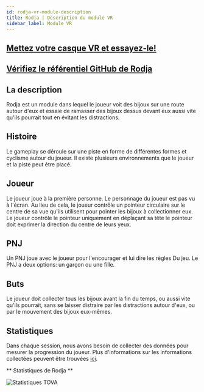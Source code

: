 ```yaml
---
id: rodja-vr-module-description
title: Rodja | Description du module VR
sidebar_label: Module VR
---
```


## [Mettez votre casque VR et essayez-le!](https://rodja-webxr.firebaseapp.com) 

## [Vérifiez le référentiel GitHub de Rodja](https://github.com/vrapeutic/Rodja-webXR)

## La description
 
Rodja est un module dans lequel le joueur voit des bijoux sur une route
autour d'eux et essaie de ramasser des bijoux dessus devant eux aussi vite qu'ils
pourrait tout en évitant les distractions.

## Histoire
Le gameplay se déroule sur une piste en forme de différentes formes et cyclisme
autour du joueur. Il existe plusieurs environnements que le joueur et la piste
peut être placé.

## Joueur

Le joueur joue à la première personne. Le personnage du joueur est
pas vu à l'écran. Au lieu de cela, le joueur contrôle un pointeur circulaire sur le
centre de sa vue qu'ils utilisent pour pointer les bijoux à collectionner
eux.
Le joueur contrôle le pointeur uniquement en déplaçant sa tête
le pointeur doit exprimer la direction du centre de leurs yeux.

## PNJ

Un PNJ joue avec le joueur pour l'encourager et lui dire les règles
Du jeu.
Le PNJ a deux options: un garçon ou une fille.

## Buts

Le joueur doit collecter tous les bijoux avant la fin du temps, ou aussi vite qu'ils
pourrait, sans se laisser distraire par les distractions autour d'eux, ou par le mouvement
des bijoux eux-mêmes.

##  Statistiques
  Dans chaque session, nous avons besoin de collecter des données pour mesurer la progression du joueur. Plus d'informations sur les informations collectées peuvent être trouvées [ici](https://docs.google.com/document/d/1hfb-5QqN-BFjP4_b4bqCiUYKa5b7ye6Q0TGulNYexKg/edit?usp=sharing).
 
** Statistiques de Rodja **

![Statistiques TOVA](https://i.ibb.co/5GYCvNS/e1.png)
​
<!-- ## Game Flow Diagram

![Ellie-Tale Game Flow](https://i.ibb.co/C02VjJR/e2.png) -->
